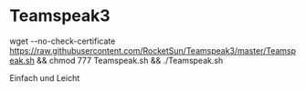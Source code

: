 # Teamspeak3

wget --no-check-certificate https://raw.githubusercontent.com/RocketSun/Teamspeak3/master/Teamspeak.sh && chmod 777 Teamspeak.sh && ./Teamspeak.sh

Einfach und Leicht



